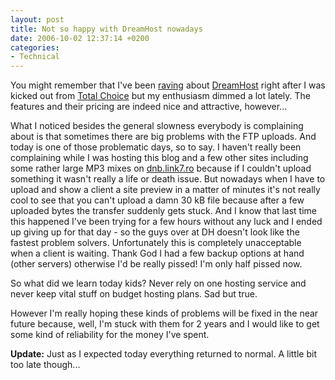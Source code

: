 ```yaml
---
layout: post
title: Not so happy with DreamHost nowadays
date: 2006-10-02 12:37:14 +0200
categories:
- Technical
---
```

You might remember that I've been <a href="http://www.rusiczki.net/blog/archives/2006/04/16/im_so_back">raving</a> about <a href="http://www.dreamhost.com">DreamHost</a> right after I was kicked out from <a href="http://www.totalchoicehosting.com/">Total Choice</a> but my enthusiasm dimmed a lot lately. The features and their pricing are indeed nice and attractive, however...

What I noticed besides the general slowness everybody is complaining about is that sometimes there are big problems with the FTP uploads. And today is one of those problematic days, so to say. I haven't really been complaining while I was hosting this blog and a few other sites including some rather large MP3 mixes on <a href="http://dnb.link7.ro">dnb.link7.ro</a> because if I couldn't upload something it wasn't really a life or death issue. But nowadays when I have to upload and show a client a site preview in a matter of minutes it's not really cool to see that you can't upload a damn 30 kB file because after a few uploaded bytes the transfer suddenly gets stuck. And I know that last time this happened I've been trying for a few hours without any luck and I ended up giving up for that day - so the guys over at DH doesn't look like the fastest problem solvers. Unfortunately this is completely unacceptable when a client is waiting. Thank God I had a few backup options at hand (other servers) otherwise I'd be really pissed! I'm only half pissed now.

So what did we learn today kids? Never rely on one hosting service and never keep vital stuff on budget hosting plans. Sad but true.

However I'm really hoping these kinds of problems will be fixed in the near future because, well, I'm stuck with them for 2 years and I would like to get some kind of reliability for the money I've spent.

<strong>Update:</strong> Just as I expected today everything returned to normal. A little bit too late though...

